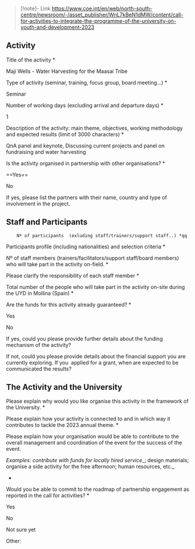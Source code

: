 > [!note]- Link
> https://www.coe.int/en/web/north-south-centre/newsroom/-/asset_publisher/WnL7kBeN1dMW/content/call-for-activities-to-integrate-the-programme-of-the-university-on-youth-and-development-2023

## Activity

Title of the activity *

Maji Wells - Water Harvesting for the Maasai Tribe

Type of activity (seminar, training, focus group, board meeting...) *

Seminar

Number of working days (excluding arrival and departure days) *

1

Description of the activity: main theme, objectives, working methodology and expected results (limit of 3000 characters) *

QnA panel and keynote, Discussing current projects and panel on fundraising and water harvesting

Is the activity organised in partnership with other organisations? *

==Yes==

No

If yes, please list the partners with their name, country and type of involvement in the project.


## Staff and Participants

		Nº of participants  (exluding staff/trainers/support staff..) *qq

Participants profile (including nationalities) and selection criteria *

Nº of staff members (trainers/facilitators/support staff/board members) who will take part in the activity on-field. *

Please clarify the responsibility of each staff member *

Total number of the people who will take part in the activity on-site during the UYD in Mollina (Spain) *

Are the funds for this activity already guaranteed? *

Yes

No

If yes, could you please provide further details about the funding mechanism of the activity?

If not, could you please provide details about the financial support you are currently exploring. If you  applied for a grant, when are expected to be communicated the results?


## The Activity and the University

Please explain why would you like organise this activity in the framework of the University. *

Please explain how your activity is connected to and in which way it contributes to tackle the 2023 annual theme. *

Please explain how your organisation would be able to contribute to the overall management and coordination of the event for the success of the event.

_Examples:_ _contribute with funds for_ _locally hired_ _service__; design materials; organise a side activity for the free afternoon; human resources, etc._

*

Would you be able to commit to the roadmap of partnership engagement as reported in the call for activities? *

Yes

No

Not sure yet

Other: